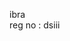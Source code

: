 ibra                                                                                                                        
reg no : dsiii
